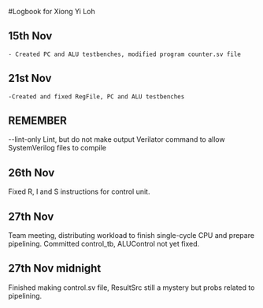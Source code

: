 #Logbook for Xiong Yi Loh

## 15th Nov
    - Created PC and ALU testbenches, modified program counter.sv file

## 21st Nov
    -Created and fixed RegFile, PC and ALU testbenches

## REMEMBER
--lint-only                 Lint, but do not make output
Verilator command to allow SystemVerilog files to compile

## 26th Nov
Fixed R, I and S instructions for control unit.

## 27th Nov
Team meeting, distributing workload to finish single-cycle CPU and prepare pipelining. Committed control_tb, ALUControl not yet fixed.

## 27th Nov midnight
Finished making control.sv file, ResultSrc still a mystery but probs related to pipelining.